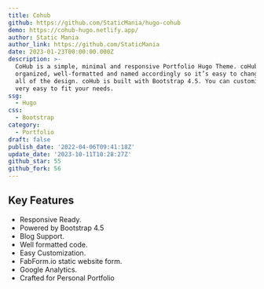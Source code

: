 ```yaml
---
title: Cohub
github: https://github.com/StaticMania/hugo-cohub
demo: https://cohub-hugo.netlify.app/
author: Static Mania
author_link: https://github.com/StaticMania
date: 2023-01-23T00:00:00.000Z
description: >-
  CoHub is a simple, minimal and responsive Portfolio Hugo Theme. coHub is well
  organized, well-formatted and named accordingly so it’s easy to change any and
  all of the design. coHub is built with Bootstrap 4.5. You can customize it
  very easy to fit your needs.
ssg:
  - Hugo
css:
  - Bootstrap
category:
  - Portfolio
draft: false
publish_date: '2022-04-06T09:41:18Z'
update_date: '2023-10-11T10:28:27Z'
github_star: 55
github_fork: 56
---
```


## Key Features

- Responsive Ready.
- Powered by Bootstrap 4.5
- Blog Support.
- Well formatted code.
- Easy Customization.
- FabForm.io static website form.
- Google Analytics.
- Crafted for Personal Portfolio

